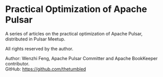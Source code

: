 
# Practical Optimization of Apache Pulsar

A series of articles on the practical optimization of Apache Pulsar, distributed in Pulsar Meetup.

All rights reserved by the author.

Author: Wenzhi Feng, Apache Pulsar Committer and Apache BookKeeper contributor.\
GitHub: https://github.com/thetumbled


